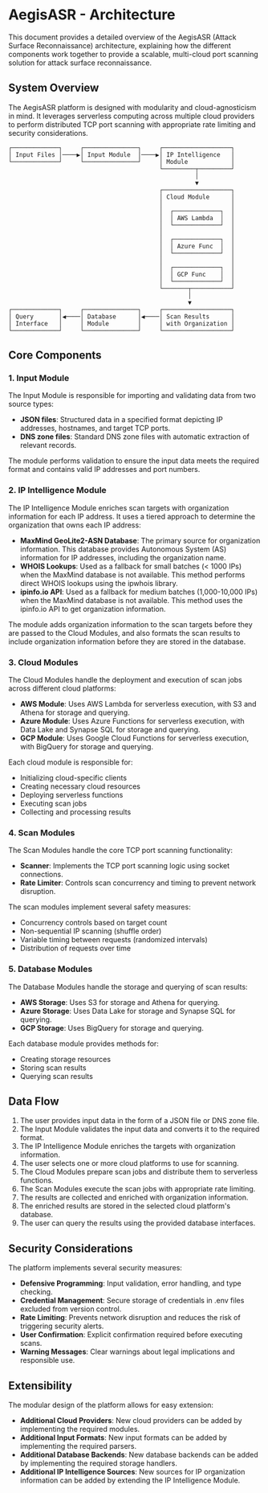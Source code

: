 # AegisASR - Architecture

This document provides a detailed overview of the AegisASR (Attack Surface Reconnaissance) architecture, explaining how the different components work together to provide a scalable, multi-cloud port scanning solution for attack surface reconnaissance.

## System Overview

The AegisASR platform is designed with modularity and cloud-agnosticism in mind. It leverages serverless computing across multiple cloud providers to perform distributed TCP port scanning with appropriate rate limiting and security considerations.

```
┌─────────────┐     ┌───────────────┐     ┌───────────────────┐
│ Input Files │────▶│ Input Module  │────▶│ IP Intelligence   │
└─────────────┘     └───────────────┘     │ Module            │
                                          └─────────┬─────────┘
                                                    │
                                                    ▼
                                          ┌───────────────────┐
                                          │ Cloud Module      │
                                          │                   │
                                          │  ┌─────────────┐  │
                                          │  │ AWS Lambda  │  │
                                          │  └─────────────┘  │
                                          │                   │
                                          │  ┌─────────────┐  │
                                          │  │ Azure Func  │  │
                                          │  └─────────────┘  │
                                          │                   │
                                          │  ┌─────────────┐  │
                                          │  │ GCP Func    │  │
                                          │  └─────────────┘  │
                                          └───────┬───────────┘
                                                  │
                                                  ▼
┌─────────────┐     ┌───────────────┐     ┌───────────────────┐
│ Query       │◀────│ Database      │◀────│ Scan Results      │
│ Interface   │     │ Module        │     │ with Organization │
└─────────────┘     └───────────────┘     └───────────────────┘
```

## Core Components

### 1. Input Module

The Input Module is responsible for importing and validating data from two source types:

- **JSON files**: Structured data in a specified format depicting IP addresses, hostnames, and target TCP ports.
- **DNS zone files**: Standard DNS zone files with automatic extraction of relevant records.

The module performs validation to ensure the input data meets the required format and contains valid IP addresses and port numbers.

### 2. IP Intelligence Module

The IP Intelligence Module enriches scan targets with organization information for each IP address. It uses a tiered approach to determine the organization that owns each IP address:

- **MaxMind GeoLite2-ASN Database**: The primary source for organization information. This database provides Autonomous System (AS) information for IP addresses, including the organization name.
- **WHOIS Lookups**: Used as a fallback for small batches (< 1000 IPs) when the MaxMind database is not available. This method performs direct WHOIS lookups using the ipwhois library.
- **ipinfo.io API**: Used as a fallback for medium batches (1,000-10,000 IPs) when the MaxMind database is not available. This method uses the ipinfo.io API to get organization information.

The module adds organization information to the scan targets before they are passed to the Cloud Modules, and also formats the scan results to include organization information before they are stored in the database.

### 3. Cloud Modules

The Cloud Modules handle the deployment and execution of scan jobs across different cloud platforms:

- **AWS Module**: Uses AWS Lambda for serverless execution, with S3 and Athena for storage and querying.
- **Azure Module**: Uses Azure Functions for serverless execution, with Data Lake and Synapse SQL for storage and querying.
- **GCP Module**: Uses Google Cloud Functions for serverless execution, with BigQuery for storage and querying.

Each cloud module is responsible for:
- Initializing cloud-specific clients
- Creating necessary cloud resources
- Deploying serverless functions
- Executing scan jobs
- Collecting and processing results

### 4. Scan Modules

The Scan Modules handle the core TCP port scanning functionality:

- **Scanner**: Implements the TCP port scanning logic using socket connections.
- **Rate Limiter**: Controls scan concurrency and timing to prevent network disruption.

The scan modules implement several safety measures:
- Concurrency controls based on target count
- Non-sequential IP scanning (shuffle order)
- Variable timing between requests (randomized intervals)
- Distribution of requests over time

### 5. Database Modules

The Database Modules handle the storage and querying of scan results:

- **AWS Storage**: Uses S3 for storage and Athena for querying.
- **Azure Storage**: Uses Data Lake for storage and Synapse SQL for querying.
- **GCP Storage**: Uses BigQuery for storage and querying.

Each database module provides methods for:
- Creating storage resources
- Storing scan results
- Querying scan results

## Data Flow

1. The user provides input data in the form of a JSON file or DNS zone file.
2. The Input Module validates the input data and converts it to the required format.
3. The IP Intelligence Module enriches the targets with organization information.
4. The user selects one or more cloud platforms to use for scanning.
5. The Cloud Modules prepare scan jobs and distribute them to serverless functions.
6. The Scan Modules execute the scan jobs with appropriate rate limiting.
7. The results are collected and enriched with organization information.
8. The enriched results are stored in the selected cloud platform's database.
9. The user can query the results using the provided database interfaces.

## Security Considerations

The platform implements several security measures:

- **Defensive Programming**: Input validation, error handling, and type checking.
- **Credential Management**: Secure storage of credentials in .env files excluded from version control.
- **Rate Limiting**: Prevents network disruption and reduces the risk of triggering security alerts.
- **User Confirmation**: Explicit confirmation required before executing scans.
- **Warning Messages**: Clear warnings about legal implications and responsible use.

## Extensibility

The modular design of the platform allows for easy extension:

- **Additional Cloud Providers**: New cloud providers can be added by implementing the required modules.
- **Additional Input Formats**: New input formats can be added by implementing the required parsers.
- **Additional Database Backends**: New database backends can be added by implementing the required storage handlers.
- **Additional IP Intelligence Sources**: New sources for IP organization information can be added by extending the IP Intelligence Module.
